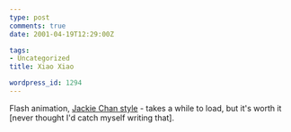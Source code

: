 ```yaml
---
type: post
comments: true
date: 2001-04-19T12:29:00Z

tags:
- Uncategorized
title: Xiao Xiao

wordpress_id: 1294
---
```


Flash animation, [Jackie Chan style](http://games.sohu.com/fightgame/fight3.swf) - takes a while to load, but it's worth it [never thought I'd catch myself writing that].
